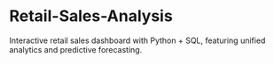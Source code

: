 # Retail-Sales-Analysis
Interactive retail sales dashboard with Python + SQL, featuring unified analytics and predictive forecasting.
